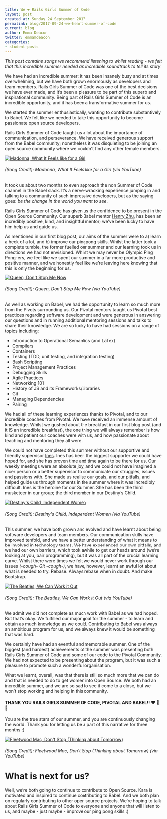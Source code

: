 ```yaml
---
title: We ❤️ Rails Girls Summer of Code
layout: post
created_at: Sunday 24 September 2017
permalink: blog/2017-09-24-we-heart-summer-of-code
current: blog
author: Emma Deacon
twitter: emmamdeacon
categories:
- student-posts
---
```


*This post contains songs we recommend listening to whilst reading - we felt that this incredible summer needed an incredible soundtrack to tell its story*


We have had an incredible summer: it has been insanely busy and at times overwhelming, but we have both grown enormously as developers and team members. Rails Girls Summer of Code was one of the best decisions we have ever made, and it’s been a pleasure to be part of this superb and inspirational community. Being part of Rails Girls Summer of Code is an incredible opportunity, and it has been a transformative summer for us.

We started the summer enthusiastically, wanting to contribute substantively to Babel. We felt like we needed to take this opportunity to become passionate open source developers.

Rails Girls Summer of Code taught us a lot about the importance of communication, and perseverance. We have received generous support from the Babel community; nonetheless it was disquieting to be joining an open source community where we couldn’t find any other female members.

[![Madonna, What It Feels like for a Girl ](http://img.youtube.com/vi/VQChkSgPCJ4/0.jpg)](http://www.youtube.com/watch?v=VQChkSgPCJ4)
###### (Song Credit): Madonna, What It Feels like for a Girl (via YouTube)

It took us about two months to even approach the non Summer of Code channel in the Babel slack. It’s a nerve-wracking experience jumping in and talking to a community of such impressive developers, but as the saying goes: *be the change in the world you want to see*.

Rails Girls Summer of Code has given us the confidence to be present in the Open Source Community. Our superb Babel mentor [Henry Zhu](https://twitter.com/left_pad), has been an incredibly positive, kind, and insightful mentor; we’ve been lucky to have him help us and guide us.

As mentioned in our first blog post, our aims of the summer were to a) learn a heck of a lot, and b) improve our pingpong skills. Whilst the latter took a complete tumble, the former fuelled our summer and our learning took us in directions we had not envisioned. Whilst we may never be Olympic Ping Pong-ers, we feel like we spent our summer in a far more productive and positive manner, and we honestly feel like we’re leaving here knowing that this is only the beginning for us.

[![Queen, Don't Stop Me Now ](http://img.youtube.com/vi/MHi9mKq0slA/0.jpg)](http://www.youtube.com/watch?v=MHi9mKq0slA)
###### (Song Credit): Queen, Don't Stop Me Now (via YouTube)

As well as working on Babel, we had the opportunity to learn so much more from the Pivots surrounding us. Our Pivotal mentors taught us Pivotal best practices regarding software development and were generous in answering our questions and in running additional mentoring sessions and talks to share their knowledge.  We are so lucky to have had sessions on a range of topics including:

* Introduction to Operational Semantics (and LaTex)
* Compilers
* Containers
* Testing (TDD, unit testing, and integration testing)
* Bash Scripting
* Project Management Practices
* Debugging Skills
* Agile Practices
* Networking 101
* History of JS and its Frameworks/Libraries
* Git
* Managing Dependencies
* Pairing

We had all of these learning experiences thanks to Pivotal, and to our incredible coaches from Pivotal. We have received an immense amount of knowledge. Whilst we gushed about the breakfast in our first blog post (and it IS an incredible breakfast), the one thing we will always remember is how kind and patient our coaches were with us, and how passionate about teaching and mentoring they all were.

We could not have completed this summer without our supportive and friendly supervisor [Ines](https://twitter.com/ines_opcoelho). Ines has been the biggest supporter we could have hoped for, and she has proven time and time again to be there for us. Our weekly meetings were an absolute joy, and we could not have imagined a nicer person or a better supervisor to communicate our struggles, issues and passions with. She made us realise our goals, and our pitfalls, and helped guide us through moments in the summer where it was incredibly difficult. Ines is the heroine for our Summer. She has been the third musketeer in our group; the third member in our Destiny’s Child.


[![Destiny's Child, Independent Women ](http://img.youtube.com/vi/0lPQZni7I18/0.jpg)](http://www.youtube.com/watch?v=0lPQZni7I18)
###### (Song Credit): Destiny's Child, Independent Women (via YouTube)

This summer, we have both grown and evolved and have learnt about being software developers and team members. Our communication skills have improved tenfold, and we have a better understanding of what it means to be involved in technology teams. We have experienced our own pitfalls, and we had our own barriers, which took awhile to get our heads around (we’re looking at you, pair programming), but it was all part of the crucial learning curve. Whilst there were times we felt we would never work through our issues *(-cough- Git -cough-)*, we have, however, learnt an awful lot about what is needed to try. Rebase. Always rebase when in doubt. And make Bootstrap.

[![The Beatles, We Can Work it Out ](http://img.youtube.com/vi/Qyclqo_AV2M/0.jpg)](http://www.youtube.com/watch?v=Qyclqo_AV2M)
###### (Song Credit): The Beatles, We Can Work it Out (via YouTube)


We admit we did not complete as much work with Babel as we had hoped. But that’s okay. We fulfilled our major goal for the summer - to learn and obtain as much knowledge as we could. Contributing to Babel was always an ambitious program for us, and we always knew it would be something that was hard.

We certainly have had an eventful and memorable summer. One of the biggest (and hardest) achievements of the summer was presenting both Rails Girls Summer of Code and some of our code to the Pivotal Community. We had not expected to be presenting about the program, but it was such a pleasure to promote such a wonderful organisation.

What we learnt, overall, was that there is still so much more that we can do and that is needed to do to get women into Open Source. We both had an incredible summer, and we are so sad to see it come to a close, but we won’t stop working and helping in this community.

#### THANK YOU RAILS GIRLS SUMMER OF CODE, PIVOTAL AND BABEL!! ❤️ 🎊 🎉

You are the true stars of our summer, and you are continuously changing the world. Thank you for letting us be a part of this narrative for three months :)

[![Fleetwood Mac, Don't Stop (Thinking about Tomorrow) ](http://img.youtube.com/vi/SybgWaQy7_c/0.jpg)](http://www.youtube.com/watch?v=SybgWaQy7_c)
###### (Song Credit): Fleetwood Mac, Don't Stop (Thinking about Tomorrow) (via YouTube)

# What is next for us?

Well, we’re both going to continue to contribute to Open Source. Kara is motivated and inspired to continue contributing to Babel. And we both plan on regularly contributing to other open source projects.  We’re hoping to talk about Rails Girls Summer of Code to everyone and anyone that will listen to us, and maybe - just maybe - improve our ping pong skills :)
